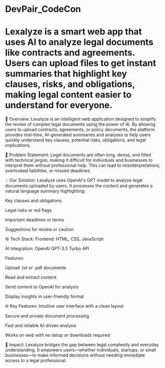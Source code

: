# DevPair_CodeCon
# Lexalyze is a smart web app that uses AI to analyze legal documents like contracts and agreements. Users can upload files to get instant summaries that highlight key clauses, risks, and obligations, making legal content easier to understand for everyone.

🧠 Overview:
Lexalyze is an intelligent web application designed to simplify the review of complex legal documents using the power of AI. By allowing users to upload contracts, agreements, or policy documents, the platform provides real-time, AI-generated summaries and analyses to help users quickly understand key clauses, potential risks, obligations, and legal implications.

🎯 Problem Statement:
Legal documents are often long, dense, and filled with technical jargon, making it difficult for individuals and businesses to interpret them without professional help. This can lead to misinterpretations, overlooked liabilities, or missed deadlines.

💡 Our Solution:
Lexalyze uses OpenAI's GPT model to analyze legal documents uploaded by users. It processes the content and generates a natural language summary highlighting:

Key clauses and obligations

Legal risks or red flags

Important deadlines or terms

Suggestions for review or caution

⚙️ Tech Stack:
Frontend: HTML, CSS, JavaScript

AI Integration: OpenAI GPT-3.5 Turbo API

Features:

Upload .txt or .pdf documents

Read and extract content

Send content to OpenAI for analysis

Display insights in user-friendly format

🌐 Key Features:
Intuitive user interface with a clean layout

Secure and private document processing

Fast and reliable AI-driven analysis

Works on web with no setup or downloads required

🚀 Impact:
Lexalyze bridges the gap between legal complexity and everyday understanding. It empowers users—whether individuals, startups, or small businesses—to make informed decisions without needing immediate access to a legal professional.
